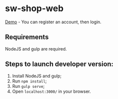 # sw-shop-web

[Demo](http://drake103.github.io/sw-shop-web) - You can register an account, then login.

## Requirements
NodeJS and gulp are required.

## Steps to launch developer version:
1. Install NodeJS and gulp;
2. Run `npm install`;
3. Run `gulp serve`;
4. Open `localhost:3000/` in your browser.
